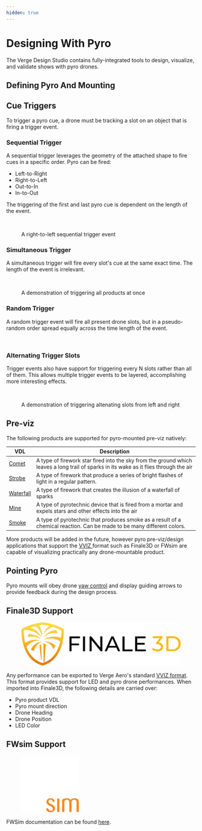 ```yaml
---
hidden: true
---
```


# Designing With Pyro

The Verge Design Studio contains fully-integrated tools to design, visualize, and validate shows with pyro drones.

## Defining Pyro And Mounting



## Cue Triggers

To trigger a pyro cue, a drone must be tracking a slot on an object that is firing a trigger event.

### Sequential Trigger

A sequential trigger leverages the geometry of the attached shape to fire cues in a specific order. Pyro can be fired:

* Left-to-Right
* Right-to-Left
* Out-to-In
* In-to-Out

The triggering of the first and last pyro cue is dependent on the length of the event.

<figure><img src="../../../.gitbook/assets/Sequential_Trigger.gif" alt=""><figcaption><p>A right-to-left sequential trigger event</p></figcaption></figure>

### Simultaneous Trigger

A simultaneous trigger will fire every slot's cue at the same exact time. The length of the event is irrelevant.

<figure><img src="../../../.gitbook/assets/Simultaneous.gif" alt=""><figcaption><p>A demonstration of triggering all products at once</p></figcaption></figure>

### Random Trigger

A random trigger event will fire all present drone slots, but in a pseudo-random order spread equally across the time length of the event.

<figure><img src="../../../.gitbook/assets/Random.gif" alt=""><figcaption></figcaption></figure>

### Alternating Trigger Slots

Trigger events also have support for triggering every N slots rather than all of them. This allows multiple trigger events to be layered, accomplishing more interesting effects.

<figure><img src="../../../.gitbook/assets/Sequential_Criss_Cross_No_Rot.gif" alt=""><figcaption><p>A demonstration of triggering altenating slots from left and right</p></figcaption></figure>

## Pre-viz

The following products are supported for pyro-mounted pre-viz natively:

| VDL                                                               | Description                                                                                                                            |
| ----------------------------------------------------------------- | -------------------------------------------------------------------------------------------------------------------------------------- |
| [Comet](https://www.youtube.com/watch?v=pYxaxQwWzZI)              | A type of firework star fired into the sky from the ground which leaves a long trail of sparks in its wake as it flies through the air |
| [Strobe](https://www.youtube.com/watch?v=m_cXMcqtTwk)             | A type of firework that produce a series of bright flashes of light in a regular pattern.                                              |
| [Waterfall](https://www.youtube.com/watch?v=-7UKK9POTWg)          | A type of firework that creates the illusion of a waterfall of sparks                                                                  |
| [Mine](https://www.youtube.com/watch?v=rhxB5qGwr_g)               | A type of pyrotechnic device that is fired from a mortar and expels stars and other effects into the air                               |
| [Smoke](https://www.youtube.com/shorts/yIbdQykK78g?feature=share) | A type of pyrotechnic that produces smoke as a result of a chemical reaction. Can be made to be many different colors.                 |

More products will be added in the future, however pyro pre-viz/design applications that support the [VVIZ ](../vviz-format.md)format such as Finale3D or FWsim are capable of visualizing practically any drone-mountable product.

## Pointing Pyro

Pyro mounts will obey drone [yaw control](yaw-control.md) and display guiding arrows to provide feedback during the design process.&#x20;

## Finale3D Support

<figure><img src="../../../.gitbook/assets/images (1).png" alt=""><figcaption></figcaption></figure>

Any performance can be exported to Verge Aero's standard [VVIZ format](../vviz-format.md). This format provides support for LED and pyro drone performances. When imported into Finale3D, the following details are carried over:

* Pyro product VDL
* Pyro mount direction
* Drone Heading
* Drone Position
* LED Color

## FWsim Support

<figure><img src="../../../.gitbook/assets/image (29).png" alt=""><figcaption></figcaption></figure>

FWSim documentation can be found [here](https://www.fwsim.com/doc/en/drone_shows.html).

